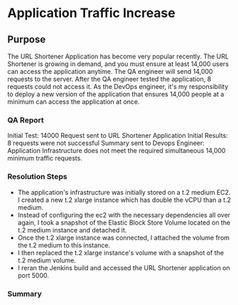 # Application Traffic Increase

## Purpose
The URL Shortener Application has become very popular recently. The URL Shortener is growing in demand, and you must ensure at least 14,000 users can access the application anytime.
The QA engineer will send 14,000 requests to the server. After the QA engineer tested the application, 8 requests could not access it. As the DevOps engineer,
it's my responsibility to deploy a new version of the application that ensures 14,000 people at a minimum can access the application at once. 


### QA Report
Initial Test: 14000 Request sent to URL Shortener Application
Initial Results: 8 requests were not successful
Summary sent to Devops Engineer: Application Infrastructure does not meet the required simultaneous 14,000 minimum traffic requests.

### Resolution Steps
* The application's infrastructure was initially stored on a t.2 medium EC2. I created a new t.2 xlarge instance which has double the
   vCPU than a t.2 medium.
* Instead of configuring the ec2 with the necessary dependencies all over again, I took a snapshot of the Elastic Block Store Volume located on the 
  t.2 medium instance and detached it.
* Once the t.2 xlarge instance was connected, I attached the volume from the t.2 medium to this instance.
* I then replaced the t.2 xlarge instance's volume with a snapshot of the t.2 medium volume.
* I reran the Jenkins build and accessed the URL Shortener application on port 5000.
### Summary


